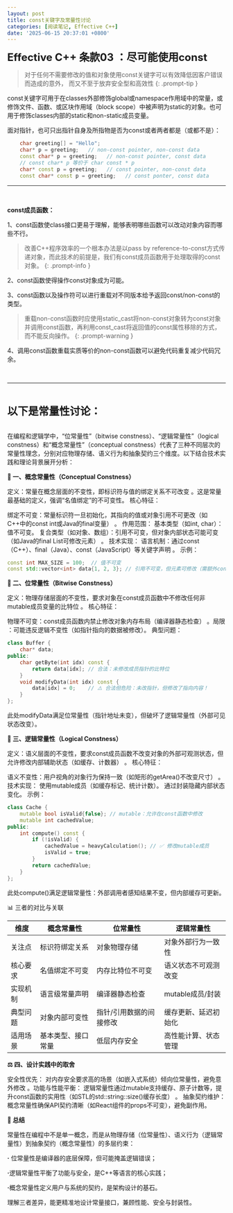 ```yaml
---
layout: post
title: const关键字及常量性讨论
categories: [阅读笔记, Effective C++]
date: '2025-06-15 20:37:01 +0800'
---
```


<span style="font-size: 24px;">**Effective C++ 条款03 ：尽可能使用const**</span>

> 对于任何不需要修改的值和对象使用const关键字可以有效降低因客户错误而造成的意外，
> 而又不至于放弃安全型和高效性
 {: .prompt-tip }

const关键字可用于在classes外部修饰global或namespace作用域中的常量，或修饰文件、函数、或区块作用域（block scope）中被声明为static的对象。也可用于修饰classes内部的static和non-static成员变量。

面对指针，也可只出指针自身及所指物是否为const或者两者都是（或都不是）：
```cpp
    char greeting[] = "Hello";
    char* p = greeting;   // non-const pointer, non-const data
    const char* p = greeting;   // non-const pointer, const data
    // const char* p 等价于 char const * p
    char* const p = greeting;   // const pointer, non-const data
    const char* const p = greeting;   // const ponter, const data
```

------

<br/>

**const成员函数：**

1、const函数使class接口更易于理解，能够表明哪些函数可以改动对象内容而哪些不行。
  
  > 改善C++程序效率的一个根本办法是以pass by reference-to-const方式传递对象，而此技术的前提是，我们有const成员函数用于处理取得的const对象。
 {: .prompt-info }

2、const函数使得操作const对象成为可能。

3、const函数以及操作符可以进行重载对不同版本给予返回const/non-const的类型。

  > 重载non-const函数时应使用static_cast将non-const对象转为const对象并调用const函数，再利用const_cast将返回值的const属性移除的方式，而不能反向操作。
 {: .prompt-warning }

4、调用const函数重载实质等价的non-const函数可以避免代码重复减少代码冗余。

<br/>

------

<br/>

<span style="font-size: 24px;">**以下是常量性讨论：**</span>

<br/>
在编程和逻辑学中，“位常量性”（bitwise constness）、“逻辑常量性”（logical constness）和“概念常量性”（conceptual constness）代表了三种不同层次的常量性理念，分别对应物理存储、语义行为和抽象契约三个维度。以下结合技术实践和理论背景展开分析：

**🧱 ​一、概念常量性（Conceptual Constness）​​**

​定义​：常量在概念层面的不变性，即标识符与值的绑定关系不可改变
。这是常量最基础的定义，强调“名值绑定”的不可变性。
​核心特征​：

​绑定不可变​：常量标识符一旦初始化，其指向的值或对象引用不可更改（如C++中的const int或Java的final变量）
。
​作用范围​：
基本类型（如int, char）：值不可变。
复合类型（如对象、数组）：引用不可变，但对象内部状态可能可变（如Java的final List可修改元素）
。
​技术实现​：
语言机制：通过const（C++）、final（Java）、const（JavaScript）等关键字声明
。
​示例​：

```cpp
const int MAX_SIZE = 100;  // 值不可变
const std::vector<int> data{1, 2, 3}; // 引用不可变，但元素可修改（需额外const修饰）
```

**💾 ​二、位常量性（Bitwise Constness）​​**

​定义​：物理存储层面的不变性，要求对象在const成员函数中不修改任何非mutable成员变量的比特位
。
​核心特征​：

​物理不可变​：const成员函数内禁止修改对象内存布局（编译器静态检查）
。
​局限​：可能违反逻辑不变性（如指针指向的数据被修改）。
​典型问题​：

```cpp
class Buffer {
    char* data;
public:
    char getByte(int idx) const {
        return data[idx]; // 合法：未修改成员指针的比特位
    }
    void modifyData(int idx) const {
        data[idx] = 0;    // ⚠️ 合法但危险：未改指针，但修改了指向内容！
    }
};
```
此处modifyData满足位常量性（指针地址未变），但破坏了逻辑常量性（外部可见状态改变）。

**🧠 ​三、逻辑常量性（Logical Constness）​​**

​定义​：语义层面的不变性，要求const成员函数不改变对象的外部可观测状态，但允许修改内部辅助状态（如缓存、计数器）
。
​核心特征​：

​语义不变性​：用户视角的对象行为保持一致（如矩形的getArea()不改变尺寸）
。
​技术实现​：
使用mutable成员（如缓存标记、统计计数）。
通过封装隐藏内部状态变化。
​示例​：
```cpp
class Cache {
    mutable bool isValid{false}; // mutable：允许在const函数中修改
    mutable int cachedValue;
public:
    int compute() const {
        if (!isValid) {
            cachedValue = heavyCalculation(); // ✅ 修改mutable成员
            isValid = true;
        }
        return cachedValue;
    }
};
```
此处compute()满足逻辑常量性：外部调用者感知结果不变，但内部缓存可更新。

📊 ​三者的对比与关联​

| **​维度** | **​概念常量性**    | **​位常量性**           | **逻辑常量性**​      |
| --------- | ------------------ | ----------------------- | -------------------- |
| 关注点    | 标识符绑定关系     | 对象物理存储            | 对象外部行为一致性   |
| ​核心要求 | 名值绑定不可变     | 内存比特位不可变        | 语义状态不可观测改变 |
| ​实现机制 | 语言级常量声明     | 编译器静态检查          | mutable成员/封装     |
| ​典型问题 | 对象内部可变性     | 指针/引用数据的间接修改 | 缓存更新、延迟初始化 |
| ​适用场景 | 基本类型、接口常量 | 低层内存安全            | 高性能计算、状态管理 |

**⚖️ ​四、设计实践中的取舍​**

​安全性优先​：
对内存安全要求高的场景（如嵌入式系统）倾向位常量性，避免意外修改
。
​功能与性能平衡​：
  逻辑常量性通过mutable支持缓存、原子计数等，提升const函数的实用性（如STL的std::string::size()缓存长度）
。
​抽象契约维护​：
  概念常量性确保API契约清晰（如React组件的props不可变），避免副作用。

**💎 ​总结​**

常量性在编程中不是单一概念，而是从物理存储​（位常量性）、语义行为​（逻辑常量性）到抽象契约​（概念常量性）的多层约束：

**·** 位常量性是编译器的底层保障，但可能掩盖逻辑错误；

**·** ​逻辑常量性平衡了功能与安全，是C++等语言的核心实践；

**·** ​概念常量性定义用户与系统的契约，是架构设计的基石。
  
  理解三者差异，能更精准地设计常量接口，兼顾性能、安全与封装性。


